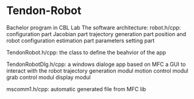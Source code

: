 # Tendon-Robot

 Bachelor program in CBL Lab
 The software architecture:
 robot.h/cpp: 
    configuration part
    Jacobian part
    trajectory generation part
    position and robot configuration estimation part
    parameters setting part

 TendonRobot.h/cpp:
    the class to define the beahvior of the app

 TendonRobotDlg.h/cpp:
    a windows dialoge app based on MFC
    a GUI to interact with the robot
    trajectory generation modul
    motion control modul
    grab control modul
    display modul

 mscomm1.h/cpp:
    automatic generated file from MFC lib